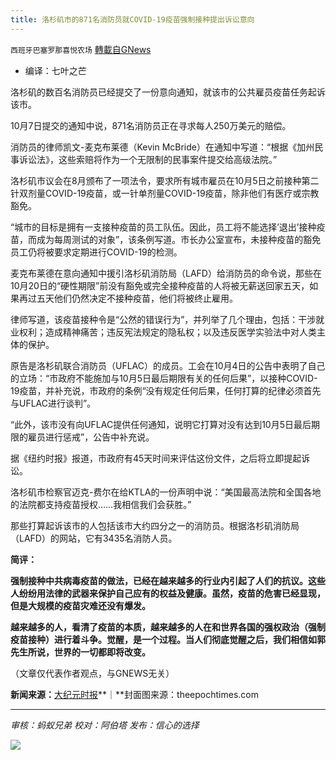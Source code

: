 ```yaml
---
title: 洛杉矶市的871名消防员就COVID-19疫苗强制接种提出诉讼意向
---
```

`西班牙巴塞罗那喜悦农场` [轉載自GNews](https://gnews.org/zh-hans/1585742/)

- 编译：七叶之芒


洛杉矶的数百名消防员已经提交了一份意向通知，就该市的公共雇员疫苗任务起诉该市。

10月7日提交的通知中说，871名消防员正在寻求每人250万美元的赔偿。

消防员的律师凯文-麦克布莱德（Kevin McBride）在通知中写道：“根据《加州民事诉讼法》，这些索赔将作为一个无限制的民事案件提交给高级法院。”

洛杉矶市议会在8月颁布了一项法令，要求所有城市雇员在10月5日之前接种第二针双剂量COVID-19疫苗，或一针单剂量COVID-19疫苗，除非他们有医疗或宗教豁免。

“城市的目标是拥有一支接种疫苗的员工队伍。因此，员工将不能选择’退出’接种疫苗，而成为每周测试的对象”，该条例写道。市长办公室宣布，未接种疫苗的豁免员工仍将被要求定期进行COVID-19的检测。

麦克布莱德在意向通知中援引洛杉矶消防局（LAFD）给消防员的命令说，那些在10月20日的“硬性期限”前没有豁免或完全接种疫苗的人将被无薪送回家五天，如果再过五天他们仍然决定不接种疫苗，他们将被终止雇用。

律师写道，该疫苗接种令是“公然的错误行为”，并列举了几个理由，包括：干涉就业权利；造成精神痛苦；违反宪法规定的隐私权；以及违反医学实验法中对人类主体的保护。

原告是洛杉矶联合消防员（UFLAC）的成员。工会在10月4日的公告中表明了自己的立场：“市政府不能施加与10月5日最后期限有关的任何后果”，以接种COVID-19疫苗，并补充说，市政府的条例“没有规定任何后果，任何打算的纪律必须首先与UFLAC进行谈判”。

“此外，该市没有向UFLAC提供任何通知，说明它打算对没有达到10月5日最后期限的雇员进行惩戒”，公告中补充说。

据《纽约时报》报道，市政府有45天时间来评估这份文件，之后将立即提起诉讼。

洛杉矶市检察官迈克-费尔在给KTLA的一份声明中说：“美国最高法院和全国各地的法院都支持疫苗授权……我相信我们会获胜。”

那些打算起诉该市的人包括该市大约四分之一的消防员。根据洛杉矶消防局（LAFD）的网站，它有3435名消防人员。

**简评：**

**强制接种中共病毒疫苗的做法，已经在越来越多的行业内引起了人们的抗议。这些人纷纷用法律的武器来保护自己应有的权益及健康。虽然，疫苗的危害已经显现，但是大规模的疫苗灾难还没有爆发。**

**越来越多的人，看清了疫苗的本质，越来越多的人在和世界各国的强权政治（强制疫苗接种）进行着斗争。觉醒，是一个过程。当人们彻底觉醒之后，我们相信如郭先生所说，世界的一切都即将改变。**

（文章仅代表作者观点，与GNEWS无关）

**新闻来源：**[大纪元时报](https://www.theepochtimes.com/871-firefighters-file-intent-to-sue-over-la-citys-covid-19-vaccine-mandate_4040939.html?welcomeuser=1)**｜**封面图来源：theepochtimes.com

* * *

*审核：蚂蚁兄弟*
*校对：阿伯塔*
*发布：信心的选择*

![](https://assets.gnews.org/wp-content/uploads/2021/09/GNEWS_CH.-1-1.jpeg)
